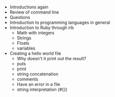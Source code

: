 * Introductions again
* Review of command line
* Questions
* Introduction to programming languages in general
* Introduction to Ruby through irb
  * Math with integers
  * Strings
  * Floats
  * variables
* Creating a hello world file
  * Why doesn't it print out the result?
  * puts
  * print
  * string concatenation
  * comments
  * Have an error in a file
  * string interpretation (#{})